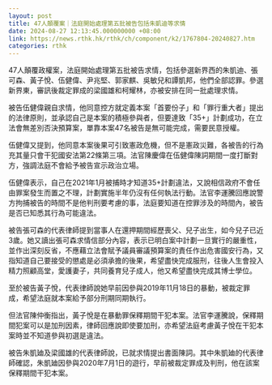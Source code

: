 ```yaml
---
layout: post
title: 47人顛覆案｜法庭開始處理第五批被告包括朱凱迪等求情
date: 2024-08-27 12:13:45.000000000 +08:00
link: https://news.rthk.hk/rthk/ch/component/k2/1767804-20240827.htm
categories: rthk
---
```


47人顛覆政權案，法庭開始處理第五批被告求情，包括參選新界西的朱凱迪、張可森、黃子悅、伍健偉、尹兆堅、郭家麒、吳敏兒和譚凱邦，他們全部認罪。參選新界東，審訊後裁定罪成的梁國雄和柯耀林，亦被安排在同一批處理求情。

被告伍健偉親自求情，他同意控方就定義本案「首要份子」和「罪行重大者」提出的法律原則，並承認自己是本案的積極參與者，但要達致「35+」計劃成功，在立法會無差別否決預算案，單靠本案47名被告是無可能完成，需要民意授權。

伍健偉又提到，他同意本案後果可引致憲政危機，但不是憲政災難，各被告的行為充其量只會干犯國安法第22條第三項。法官陳慶偉在伍健偉陳詞期間一度打斷對方，強調法庭不會給予被告宣示政治立場。

伍健偉表示，自己在2021年1月被捕時才知道35+計劃違法，又說相信政府不會任由罪案發生而置之不理，計劃實施半年仍沒有任何執法行動。法官李運騰回應說警方拘捕被告的時間不是他判刑要考慮的事，法庭要知道在控罪涉及的時間內，被告是否已知悉其行為可能違法。

被告張可森的代表律師提到當事人在還押期間經歷喪父、兒子出生，如今兒子已近3歲。她又讀出張可森求情信部分內容，表示已明白案中計劃一旦實行的嚴重性，並作出深刻反省，不應藉立法會賦予議員審議預算案的責任作出危害國安行為，又指知道自己要接受的懲處是必須承擔的後果，希望盡快完成服刑，往後人生會投入精力照顧高堂，愛護妻子，共同養育兒子成人，他又希望盡快完成其博士學位。

至於被告黃子悅，代表律師說她早前因參與2019年11月18日的暴動，被裁定罪成，希望法庭就本案給予部分刑期同期執行。

但法官陳仲衡指出，黃子悅是在暴動罪保釋期間干犯本案。法官李運騰說，保釋期間犯案可以是加刑因素，律師回應說即使要加刑，亦希望法庭考慮黃子悅在干犯本案時並不知道參與初選是違法。

被告朱凱廸及梁國雄的代表律師說，已就求情提出書面陳詞。其中朱凱廸的代表律師確認，朱凱廸因參與2020年7月1日的遊行，早前被裁定罪成及判刑，他在該案保釋期間干犯本案。
